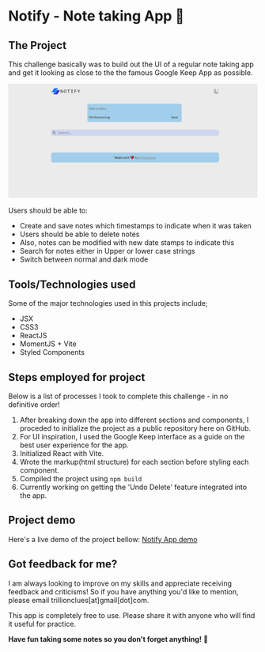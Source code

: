 # Notify - Note taking App :page_with_curl:

## The Project
This challenge basically was to build out the UI of a regular note taking app and get it looking as close to the the famous Google Keep App as possible.

![Design preview for Notify note taking app](./src/images/notify-app-demo.png)


Users should be able to:

- Create and save notes which timestamps to indicate when it was taken
- Users should be able to delete notes
- Also, notes can be modified with new date stamps to indicate this
- Search for notes either in Upper or lower case strings
- Switch between normal and dark mode

## Tools/Technologies used

Some of the major technologies used in this projects include;

- JSX
- CSS3
- ReactJS
- MomentJS + Vite
- Styled Components

## Steps employed for project

Below is a list of processes I took to complete this challenge - in no definitive order!

1. After breaking down the app into different sections and components, I proceded to initialize the project as a public repository here on GitHub.
2. For UI inspiration, I used the Google Keep interface as a guide on the best user experience for the app.
3. Initialized React with Vite.
4. Wrote the markup(html structure) for each section before styling each component.
5. Compiled the project using `npm build`
6. Currently working on getting the 'Undo Delete' feature integrated into the app.

## Project demo

Here's a live demo of the project bellow:
[Notify App demo](https://notify-react-app.netlify.app/)

## Got feedback for me?

I am always looking to improve on my skills and appreciate receiving feedback and criticisms! So if you have anything you'd like to mention, please email trillionclues[at]gmail[dot]com.

This app is completely free to use. Please share it with anyone who will find it useful for practice.

**Have fun taking some notes so you don't forget anything!** 🚀
